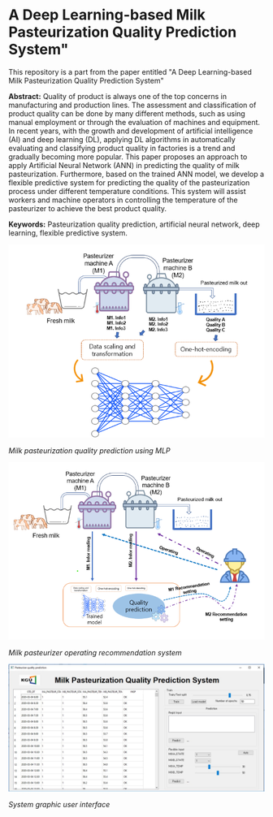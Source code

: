 # A Deep Learning-based Milk Pasteurization Quality Prediction System"
This repository is a part from the paper entitled "A Deep Learning-based Milk Pasteurization Quality Prediction System"

**Abstract:**
Quality of product is always one of the top concerns in manufacturing and production lines. The assessment and classification of product quality can be done by many different methods, such as using manual employment or through the evaluation of machines and equipment. In recent years, with the growth and development of artificial intelligence (AI) and deep learning (DL), applying DL algorithms in automatically evaluating and classifying product quality in factories is a trend and gradually becoming more popular. This paper proposes an approach to apply Artificial Neural Network (ANN) in predicting the quality of milk pasteurization. Furthermore, based on the trained ANN model, we develop a flexible predictive system for predicting the quality of the pasteurization process under different temperature conditions. This system will assist workers and machine operators in controlling the temperature of the pasteurizer to achieve the best product quality.

**Keywords:** Pasteurization quality prediction, artificial neural network, deep learning, flexible predictive system. 



![Alt text](/paper_concept1.png?raw=true "Milk pasteurization quality prediction using MLP")

_Milk pasteurization quality prediction using MLP_


![Alt text](/paper_concept2.png?raw=true "Milk pasteurizer operating recommendation system")

_Milk pasteurizer operating recommendation system_


![Alt text](/SystemUI.jpg?raw=true "System GUI")

_System graphic user interface_
